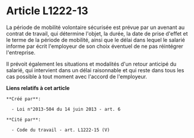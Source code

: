# Article L1222-13

La période de mobilité volontaire sécurisée est prévue par un avenant au contrat de travail, qui détermine l'objet, la durée,
la date de prise d'effet et le terme de la période de mobilité, ainsi que le délai dans lequel le salarié informe par écrit
l'employeur de son choix éventuel de ne pas réintégrer l'entreprise.

Il prévoit également les situations et modalités d'un retour anticipé du salarié, qui intervient dans un délai raisonnable et
qui reste dans tous les cas possible à tout moment avec l'accord de l'employeur.

**Liens relatifs à cet article**

	**Créé par**:

	  - Loi n°2013-504 du 14 juin 2013 - art. 6

	**Cité par**:

	  - Code du travail - art. L1222-15 (V)
